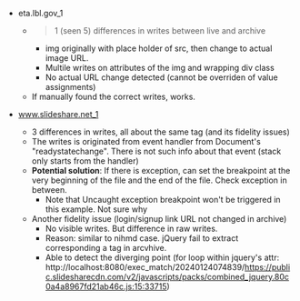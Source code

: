 - eta.lbl.gov_1
    - > 1 (seen 5) differences in writes between live and archive 
      - img originally with place holder of src, then change to actual image URL.
      - Multile writes on attributes of the img and wrapping div class
      - No actual URL change detected (cannot be overriden of value assignments)
    - If manually found the correct writes, works.

- www.slideshare.net_1
    - 3 differences in writes, all about the same tag (and its fidelity issues)
    - The writes is originated from event handler from Document's "readystatechange". There is not such info about that event (stack only starts from the handler)
    - **Potential solution**: If there is exception, can set the breakpoint at the very beginning of the file and the end of the file. Check exception in between.
        - Note that Uncaught exception breakpoint won't be triggered in this example.   Not sure why
    - Another fidelity issue (login/signup link URL not changed in archive)
        - No visible writes. But difference in raw writes.
        - Reason: similar to nihmd case. jQuery fail to extract corresponding a tag in arcvhive.
        - Able to detect the diverging point (for loop within jquery's attr: http://localhost:8080/exec_match/20240124074839/https://public.slidesharecdn.com/v2/javascripts/packs/combined_jquery.80c0a4a8967fd21ab46c.js:15:33715) 

